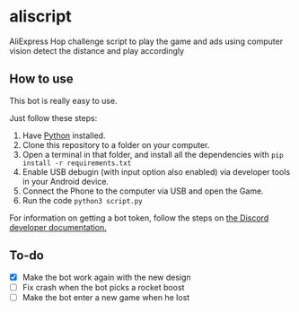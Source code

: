 # aliscript
AliExpress Hop challenge script to play the game and ads using computer vision detect the distance and play accordingly

## How to use 
This bot is really easy to use.

Just follow these steps:
1. Have [Python](https://www.python.org/downloads/) installed.
2. Clone this repository to a folder on your computer.
3. Open a terminal in that folder, and install all the dependencies with `pip install -r requirements.txt`
4. Enable USB debugin (with input option also enabled) via developer tools  in your Android device.
5. Connect the Phone to the computer via USB and open the Game.
6. Run the code `python3 script.py`

For information on getting a bot token, follow the steps on [the Discord developer documentation.](https://discordapp.com/developers/docs/intro)

## To-do
- [x] Make the bot work again with the new design
- [ ] Fix crash when the bot picks a rocket boost
- [ ] Make the bot enter a new game when he lost
